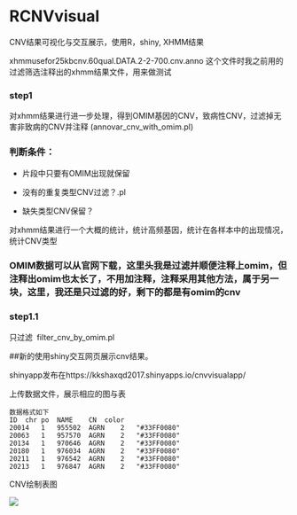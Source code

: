 # RCNVvisual

CNV结果可视化与交互展示，使用R，shiny, XHMM结果 

xhmmusefor25kbcnv.60qual.DATA.2-2-700.cnv.anno 这个文件时我之前用的过滤筛选注释出的xhmm结果文件，用来做测试

### step1

对xhmm结果进行进一步处理，得到OMIM基因的CNV，致病性CNV，过滤掉无害非致病的CNV并注释  (annovar_cnv_with_omim.pl)

### 判断条件：

* 片段中只要有OMIM出现就保留

* 没有的重复类型CNV过滤？.pl

* 缺失类型CNV保留？

对xhmm结果进行一个大概的统计，统计高频基因，统计在各样本中的出现情况，统计CNV类型

### OMIM数据可以从官网下载，这里头我是过滤并顺便注释上omim，但注释出omim也太长了，不用加注释，注释采用其他方法，属于另一块，这里，我还是只过滤的好，剩下的都是有omim的cnv 

### step1.1
只过滤  filter_cnv_by_omim.pl

##新的使用shiny交互网页展示cnv结果。

shinyapp发布在https://kkshaxqd2017.shinyapps.io/cnvvisualapp/

上传数据文件，展示相应的图与表

```
数据格式如下
ID	chr	po	NAME	CN	color
20014	1	955502	AGRN	2	"#33FF0080"
20063	1	957570	AGRN	2	"#33FF0080"
20134	1	970646	AGRN	2	"#33FF0080"
20180	1	976034	AGRN	2	"#33FF0080"
20211	1	976542	AGRN	2	"#33FF0080"
20213	1	976847	AGRN	2	"#33FF0080"
```
CNV绘制表图

[tupian]:https://github.com/kkshaxqd/RCNVvisual/blob/master/%E4%B8%8B%E8%BD%BD%20(2).png?raw=true
![][tupian]

